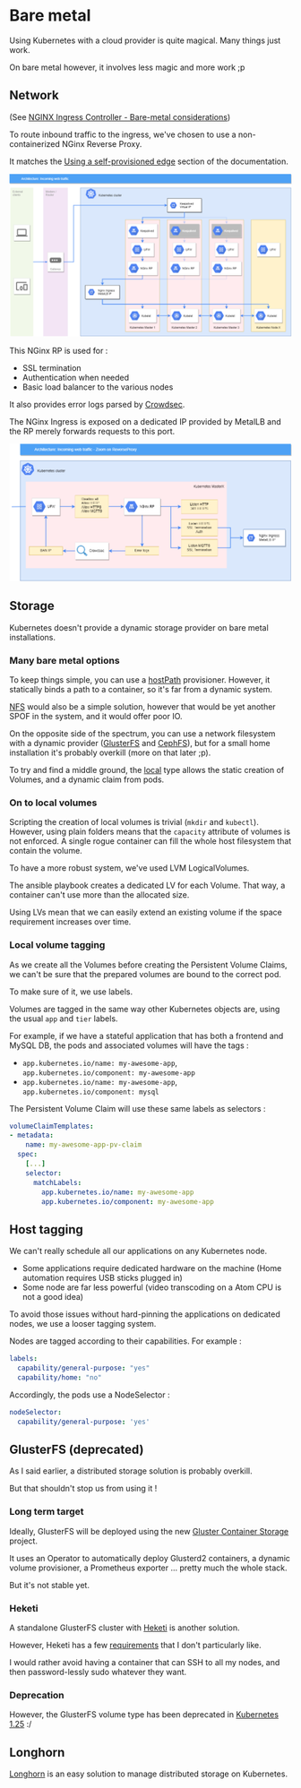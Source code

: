 
# Bare metal

Using Kubernetes with a cloud provider is quite magical. Many things just work.

On bare metal however, it involves less magic and more work ;p

## Network

(See [NGINX Ingress Controller - Bare-metal considerations](https://kubernetes.github.io/ingress-nginx/deploy/baremetal/))

To route inbound traffic to the ingress, we've chosen to use a non-containerized NGinx Reverse Proxy.

It matches the [Using a self-provisioned edge](https://kubernetes.github.io/ingress-nginx/deploy/baremetal/#using-a-self-provisioned-edge) section of the documentation.

![Architecture - Incoming web traffic](diagrams/Architecture_Incoming_web_traffic.png "Architecture - Incoming web traffic")

This NGinx RP is used for :

* SSL termination
* Authentication when needed
* Basic load balancer to the various nodes

It also provides error logs parsed by [Crowdsec](https://www.crowdsec.net/).

The NGinx Ingress is exposed on a dedicated IP provided by MetalLB and the RP merely forwards requests to this port.

![Architecture - Incoming web traffic - Zoom on ReverseProxy](diagrams/Architecture_Incoming_web_traffic_-_Zoom_on_ReverseProxy.png "Architecture - Incoming web traffic - Zoom on ReverseProxy")

## Storage

Kubernetes doesn't provide a dynamic storage provider on bare metal installations.

### Many bare metal options

To keep things simple, you can use a [hostPath](https://kubernetes.io/docs/concepts/storage/#hostpath) provisioner.
However, it statically binds a path to a container, so it's far from a dynamic system.

[NFS](https://kubernetes.io/docs/concepts/storage/#nfs) would also be a simple solution, however that would be yet another SPOF in the system, and it would offer poor IO.

On the opposite side of the spectrum, you can use a network filesystem with a dynamic provider ([GlusterFS](https://kubernetes.io/docs/concepts/storage/#glusterfs) and [CephFS](https://kubernetes.io/docs/concepts/storage/#cephfs)), but for a small home installation it's probably overkill (more on that later ;p).

To try and find a middle ground, the [local](https://kubernetes.io/docs/concepts/storage/#local) type allows the static creation of Volumes, and a dynamic claim from pods.

### On to local volumes

Scripting the creation of local volumes is trivial  (`mkdir` and `kubectl`). However, using plain folders means that the `capacity` attribute of volumes is not enforced. A single rogue container can fill the whole host filesystem that contain the volume.

To have a more robust system, we've used LVM LogicalVolumes.

The ansible playbook creates a dedicated LV for each Volume. That way, a container can't use more than the allocated size.

Using LVs mean that we can easily extend an existing volume if the space requirement increases over time.

### Local volume tagging

As we create all the Volumes before creating the Persistent Volume Claims, we can't be sure that the prepared volumes are bound to the correct pod.

To make sure of it, we use labels.

Volumes are tagged in the same way other Kubernetes objects are, using the usual `app` and `tier` labels.

For example, if we have a stateful application that has both a frontend and MySQL DB, the pods and associated volumes will have the tags :

* `app.kubernetes.io/name: my-awesome-app`, `app.kubernetes.io/component: my-awesome-app`
* `app.kubernetes.io/name: my-awesome-app`, `app.kubernetes.io/component: mysql`

The Persistent Volume Claim will use these same labels as selectors :

```yaml
volumeClaimTemplates:
- metadata:
    name: my-awesome-app-pv-claim
  spec:
    [...]
    selector:
      matchLabels:
        app.kubernetes.io/name: my-awesome-app
        app.kubernetes.io/component: my-awesome-app
```

## Host tagging

We can't really schedule all our applications on any Kubernetes node.

* Some applications require dedicated hardware on the machine (Home automation requires USB sticks plugged in)
* Some node are far less powerful (video transcoding on a Atom CPU is not a good idea)

To avoid those issues without hard-pinning the applications on dedicated nodes, we use a looser tagging system.

Nodes are tagged according to their capabilities.
For example :

```yaml
labels:
  capability/general-purpose: "yes"
  capability/home: "no"
```

Accordingly, the pods use a NodeSelector :

```yaml
nodeSelector:
  capability/general-purpose: 'yes'
```

## GlusterFS (deprecated)

As I said earlier, a distributed storage solution is probably overkill.

But that shouldn't stop us from using it !

### Long term target

Ideally, GlusterFS will be deployed using the new [Gluster Container Storage](https://github.com/gluster/gcs) project.

It uses an Operator to automatically deploy Glusterd2 containers, a dynamic volume provisioner, a Prometheus exporter ... pretty much the whole stack.

But it's not stable yet.

### Heketi

A standalone GlusterFS cluster with [Heketi](https://github.com/heketi/heketi) is another solution.

However, Heketi has a few [requirements](https://github.com/heketi/heketi/blob/master/docs/admin/readme.md#requirements) that I don't particularly like.

I would rather avoid having a container that can SSH to all my nodes, and then password-lessly sudo whatever they want.

### Deprecation

However, the GlusterFS volume type has been deprecated in [Kubernetes 1.25](https://kubernetes.io/docs/concepts/storage/volumes/#glusterf) :/

## Longhorn

[Longhorn](https://longhorn.io/) is an easy solution to manage distributed storage on Kubernetes.
